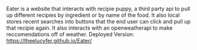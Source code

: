 Eater is a website that interacts with recipie puppy, a third party api to pull up different recipies by ingredient or by name of the food. It also local stores recent searches into buttons that the end user can click and pull up that recipie again. It also interacts with an openweatherapi to make reccomendations off of weather. 
Deployed Version: https://theelucyfer.github.io/Eater/
